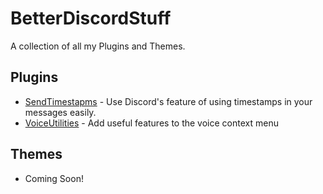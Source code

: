 # BetterDiscordStuff
A collection of all my Plugins and Themes.

## Plugins
- [SendTimestapms](https://www.taimoor.me/api/downloads/bd/SendTimestamps) - Use Discord's feature of using timestamps in your messages easily.
- [VoiceUtilities](https://www.taimoor.me/api/downloads/bd/VoiceUtilities) - Add useful features to the voice context menu

## Themes
- Coming Soon!
